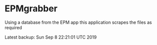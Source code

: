 # EPMgrabber
Using a database from the EPM app this application scrapes the files as required


Latest backup: Sun Sep 8 22:21:01 UTC 2019
